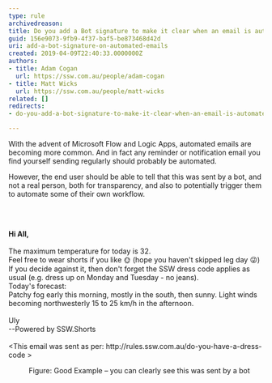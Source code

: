 ```yaml
---
type: rule
archivedreason: 
title: Do you add a Bot signature to make it clear when an email is automated?
guid: 156e9073-9fb9-4f37-baf5-be873468d42d
uri: add-a-bot-signature-on-automated-emails
created: 2019-04-09T22:40:33.0000000Z
authors:
- title: Adam Cogan
  url: https://ssw.com.au/people/adam-cogan
- title: Matt Wicks
  url: https://ssw.com.au/people/matt-wicks
related: []
redirects:
- do-you-add-a-bot-signature-to-make-it-clear-when-an-email-is-automated

---
```



<p class="ssw15-rteElement-P">​With the advent of Microsoft Flow and Logic Apps, automated emails are becoming more common. And in fact any reminder or notification email you find yourself sending regularly should probably be automated.&#160;<br></p><p class="ssw15-rteElement-P">However, the end user should be able to tell that this was sent by a bot, and not a real person, both for transparency, and also to potentially trigger them to automate some of their own workflow.​</p>
<br><excerpt class='endintro'></excerpt><br>
<p class="ssw15-rteElement-GreyBox"><b>Hi All,<br></b><br>The maximum temperature for today is 32.<br>Feel free to wear shorts if you like &#127774; (hope you haven't skipped leg day &#128540;)​<br>If you decide against it, then don't forget the SSW dress code applies as usual (e.g. dress up on Monday and Tuesday - no jeans).<br>Today's forecast&#58;<br>Patchy fog early this morning, mostly in the south, then sunny. Light winds becoming northwesterly 15 to 25 km/h in the afternoon.<br><br>Uly<br>--Powered by SSW.Shorts<br><br>&lt;This email was sent as per&#58; http&#58;//rules.ssw.com.au/do-you-have-a-dress-code &gt;<br></p><dd class="ssw15-rteElement-FigureGood">​​Figure&#58; Good Example – you can clearly see this was sent by a bot<br></dd>


